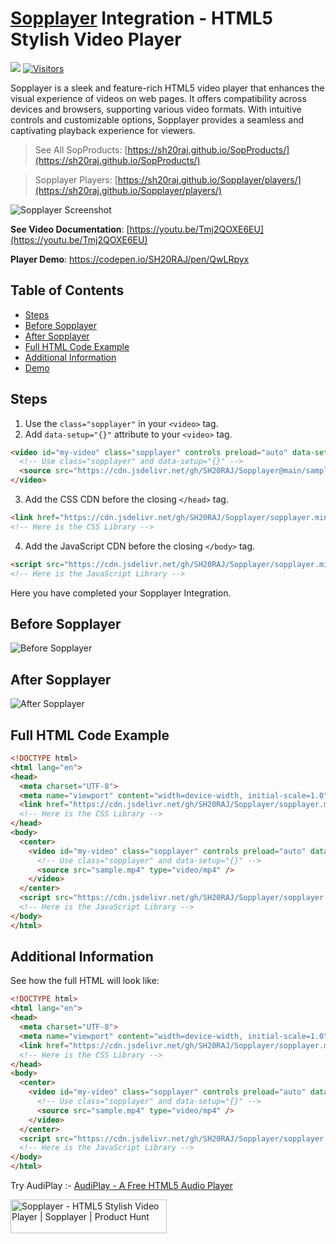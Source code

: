 # [Sopplayer](https://github.com/SH20RAJ/Sopplayer/) Integration - HTML5 Stylish Video Player

[![](https://data.jsdelivr.com/v1/package/gh/sh20raj/sopplayer/badge)](https://www.jsdelivr.com/package/gh/sh20raj/sopplayer)
[![Visitors](https://api.visitorbadge.io/api/combined?path=https%3A%2F%2Fgithub.com%2FSH20RAJ%2Fsopplayer&labelColor=%2337d67a&countColor=%23ba68c8&style=flat)](https://visitorbadge.io/status?path=https%3A%2F%2Fgithub.com%2FSH20RAJ%2Fsopplayer)

Sopplayer is a sleek and feature-rich HTML5 video player that enhances the visual experience of videos on web pages. It offers compatibility across devices and browsers, supporting various video formats. With intuitive controls and customizable options, Sopplayer provides a seamless and captivating playback experience for viewers.



> See All SopProducts: [https://sh20raj.github.io/SopProducts/](https://sh20raj.github.io/SopProducts/)

> Sopplayer Players: [https://sh20raj.github.io/Sopplayer/players/](https://sh20raj.github.io/Sopplayer/players/)

![Sopplayer Screenshot](https://1.bp.blogspot.com/-MXdsGGbh59A/X-cM2B2eQ6I/AAAAAAAAAZU/KLEP-6BI85gMXR-7NjBWIdxnCKyIaNzbACLcBGAsYHQ/w640-h361/sopplayer.JPG)

**See Video Documentation**: [https://youtu.be/Tmj2QOXE6EU](https://youtu.be/Tmj2QOXE6EU)

**Player Demo**: https://codepen.io/SH20RAJ/pen/QwLRpyx



## Table of Contents
- [Steps](#steps)
- [Before Sopplayer](#before-sopplayer)
- [After Sopplayer](#after-sopplayer)
- [Full HTML Code Example](#full-html-code-example)
- [Additional Information](#additional-information)
- [Demo](./home.html)

## Steps

1. Use the `class="sopplayer"` in your `<video>` tag.
2. Add `data-setup="{}"` attribute to your `<video>` tag.

```html
<video id="my-video" class="sopplayer" controls preload="auto" data-setup="{}" width="500px">
  <!-- Use class="sopplayer" and data-setup="{}" -->
  <source src="https://cdn.jsdelivr.net/gh/SH20RAJ/Sopplayer@main/sample.mp4" type="video/mp4" />
</video>
```

3. Add the CSS CDN before the closing `</head>` tag.

```html
<link href="https://cdn.jsdelivr.net/gh/SH20RAJ/Sopplayer/sopplayer.min.css" rel="stylesheet" />
<!-- Here is the CSS Library -->
```

4. Add the JavaScript CDN before the closing `</body>` tag.

```html
<script src="https://cdn.jsdelivr.net/gh/SH20RAJ/Sopplayer/sopplayer.min.js"></script>
<!-- Here is the JavaScript Library -->
```

Here you have completed your Sopplayer Integration.

## Before Sopplayer

![Before Sopplayer](https://1.bp.blogspot.com/-pPXCh0HvCP4/X-cPV_H9i5I/AAAAAAAAAZg/dW7vPwvafR44FdtYowtEaT66Vz8ZfaPnACLcBGAsYHQ/w400-h228/before.JPG)

## After Sopplayer

![After Sopplayer](https://1.bp.blogspot.com/-5VKxy1NHI4s/X-cPXCnksqI/AAAAAAAAAZk/xh-pu7yVskklt1a5FB6yzEPUU_sOXDrfACPcBGAYYCw/w400-h225/after.JPG)

## Full HTML Code Example

```html
<!DOCTYPE html>
<html lang="en">
<head>
  <meta charset="UTF-8">
  <meta name="viewport" content="width=device-width, initial-scale=1.0">
  <link href="https://cdn.jsdelivr.net/gh/SH20RAJ/Sopplayer/sopplayer.min.css" rel="stylesheet" />
  <!-- Here is the CSS Library -->
</head>
<body>
  <center>
    <video id="my-video" class="sopplayer" controls preload="auto" data-setup="{}" width="500px">
      <!-- Use class="sopplayer" and data-setup="{}" -->
      <source src="sample.mp4" type="video/mp4" />
    </video>
  </center>
  <script src="https://cdn.jsdelivr.net/gh/SH20RAJ/Sopplayer/sopplayer.min.js"></script>
  <!-- Here is the JavaScript Library -->
</body>
</html>
```

## Additional Information

See how the full HTML will look like:

```html
<!DOCTYPE html>
<html lang="en">
<head>
  <meta charset="UTF-8">
  <meta name="viewport" content="width=device-width, initial-scale=1.0">
  <link href="https://cdn.jsdelivr.net/gh/SH20RAJ/Sopplayer/sopplayer.min.css" rel="stylesheet" />
  <!-- Here is the CSS Library -->
</head>
<body>
  <center>
    <video id="my-video" class="sopplayer" controls preload="auto" data-setup="{}" width="500px">
      <!-- Use class="sopplayer" and data-setup="{}" -->
      <source src="sample.mp4" type="video/mp4" />
    </video>
  </center>
  <script src="https://cdn.jsdelivr.net/gh/SH20RAJ/Sopplayer/sopplayer.min.js"></script>
  <!-- Here is the JavaScript Library -->
</body>
</html>
```


Try AudiPlay :- [AudiPlay - A Free HTML5 Audio Player](https://github.com/SH20RAJ/AudiPlay)

<p align="center">
 <a href="https://www.producthunt.com/posts/sopplayer?embed=true&utm_source=badge-featured&utm_medium=badge&utm_souce=badge-sopplayer" target="_blank">

<img src="https://api.producthunt.com/widgets/embed-image/v1/featured.svg?post_id=467939&theme=light" alt="Sopplayer - HTML5&#0032;Stylish&#0032;Video&#0032;Player&#0032;&#0124;&#0032;Sopplayer | Product Hunt" style="width: 250px; height: 54px;" width="250" height="54" /></a>
 
</p>

